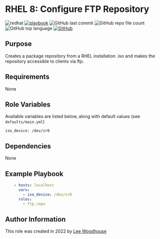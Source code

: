 # RHEL 8: Configure FTP Repository
![redhat](https://img.shields.io/badge/-RHEL%208-black?style=flat&logo=redhat&logoColor=EE0000)
[![playbook](https://img.shields.io/badge/Ansible%20Playbook-grey?stype=flat&logo=ansible&logoColor=EE0000)](site.yml)
![GitHub last commit](https://img.shields.io/github/last-commit/lpwoodhouse/rhel_config_ftp_repo)
![GitHub repo file count](https://img.shields.io/github/directory-file-count/lpwoodhouse/rhel_config_ftp_repo)
![GitHub top language](https://img.shields.io/github/languages/top/lpwoodhouse/rhel_config_ftp_repo)
[![GitHub](https://img.shields.io/github/license/lpwoodhouse/rhel_config_ftp_repo)](LICENSE)
## Purpose

Creates a package repository from a RHEL installation .iso and makes the repository accessible to clients via ftp.

## Requirements

None

## Role Variables

Available variables are listed below, along with default values (see ```defaults/main.yml```)
```shell
iso_device: /dev/sr0
```
## Dependencies

None

## Example Playbook
```yaml
    - hosts: localhost
      vars:
        - iso_device: /dev/sr0
      roles:
        - ftp_repo
```

## Author Information

This role was created in 2022 by [Lee Woodhouse](https://www.leewoodhouse.com/)
